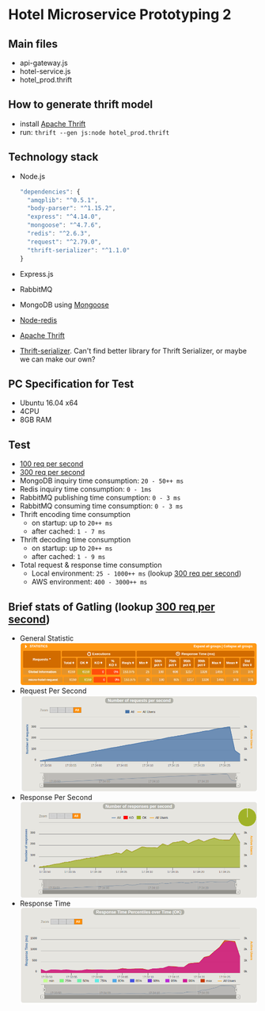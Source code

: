# Hotel Microservice Prototyping 2

## Main files
- api-gateway.js
- hotel-service.js
- hotel_prod.thrift

## How to generate thrift model
- install [Apache Thrift](https://thrift.apache.org/)
- run: ```thrift --gen js:node hotel_prod.thrift```

## Technology stack
- Node.js

  ```javascript
  "dependencies": {
    "amqplib": "^0.5.1",
    "body-parser": "^1.15.2",
    "express": "^4.14.0",
    "mongoose": "^4.7.6",
    "redis": "^2.6.3",
    "request": "^2.79.0",
    "thrift-serializer": "^1.1.0"
  }
  ```

- Express.js
- RabbitMQ
- MongoDB using [Mongoose](https://github.com/Automattic/mongoose)
- [Node-redis](https://github.com/NodeRedis/node_redis)
- [Apache Thrift](https://thrift.apache.org/)
- [Thrift-serializer](https://github.com/guardian/thrift-serializer). Can't find better library for Thrift Serializer, or maybe we can make our own?

## PC Specification for Test
- Ubuntu 16.04 x64
- 4CPU
- 8GB RAM

## Test
- [100 req per second](https://drive.google.com/a/tiket.com/file/d/0Bw3WJ0HMd0k1ZlJTMmgyUFFUNVk/view?usp=sharing)
- [300 req per second](https://drive.google.com/a/tiket.com/file/d/0Bw3WJ0HMd0k1bFM1Vmt1TFdrX1E/view?usp=sharing)
- MongoDB inquiry time consumption: `20 - 50++ ms`
- Redis inquiry time consumption: `0 - 1ms`
- RabbitMQ publishing time consumption: `0 - 3 ms`
- RabbitMQ consuming time consumption: `0 - 3 ms`
- Thrift encoding time consumption
  - on startup: up to `20++ ms`
  - after cached: `1 - 7 ms`
- Thrift decoding time consumption
  - on startup: up to `20++ ms`
  - after cached: `1 - 9 ms`
- Total request & response time consumption
  - Local environment: `25 - 1000++ ms` (lookup [300 req per second](https://drive.google.com/a/tiket.com/file/d/0Bw3WJ0HMd0k1bFM1Vmt1TFdrX1E/view?usp=sharing))
  - AWS environment: `400 - 3000++ ms`

## Brief stats of Gatling (lookup [300 req per second](https://drive.google.com/a/tiket.com/file/d/0Bw3WJ0HMd0k1bFM1Vmt1TFdrX1E/view?usp=sharing))
- General Statistic
![General Statistic](https://raw.githubusercontent.com/ito30/prototype_hotel/prototype_2/benchmark/general-statistic.png)
- Request Per Second
![Request Per Second](https://raw.githubusercontent.com/ito30/prototype_hotel/prototype_2/benchmark/300-request-per-second.png)
- Response Per Second
![Response Per Second](https://raw.githubusercontent.com/ito30/prototype_hotel/prototype_2/benchmark/300-response-per-second.png)
- Response Time
![Response Time](https://raw.githubusercontent.com/ito30/prototype_hotel/prototype_2/benchmark/response-time.png)
  


